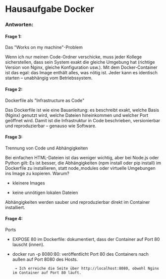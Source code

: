 # Hausaufgabe Docker 

### Antworten: 

#### Frage 1: 
Das "Works on my machine"-Problem

Wenn ich nur meinen Code-Ordner verschicke, muss jeder Kollege sicherstellen, dass sein System exakt die gleiche Umgebung hat (richtige Version von Nginx, gleiche Konfiguration usw.).
Mit dem Docker-Container ist das egal: das Image enthält alles, was nötig ist. Jeder kann es identisch starten – unabhängig vom Betriebssystem.

#### Frage 2:
Dockerfile als "Infrastructure as Code"

Das Dockerfile ist wie eine Bauanleitung: es beschreibt exakt, welche Basis (Nginx) genutzt wird, welche Dateien hineinkommen und welcher Port geöffnet wird.
Damit ist die Infrastruktur in Code beschrieben, versionierbar und reproduzierbar – genauso wie Software.

#### Frage 3: 
Trennung von Code und Abhängigkeiten

Bei einfachen HTML-Dateien ist das weniger wichtig, aber bei Node.js oder Python gilt:
Es ist besser, die Abhängigkeiten (npm install oder pip install) im Dockerfile zu installieren, statt node_modules oder virtuelle Umgebungen ins Image zu kopieren.
Warum?

- kleinere Images

- keine unnötigen lokalen Dateien

Abhängigkeiten werden sauber und reproduzierbar direkt im Container installiert.

#### Frage 4:

Ports

- EXPOSE 80 im Dockerfile: dokumentiert, dass der Container auf Port 80 lauscht (innen).

- docker run -p 8080:80: veröffentlicht Port 80 des Containers nach außen auf Port 8080 des Hosts.

       → Ich erreiche die Seite über http://localhost:8080, obwohl Nginx im Container auf Port 80 läuft.